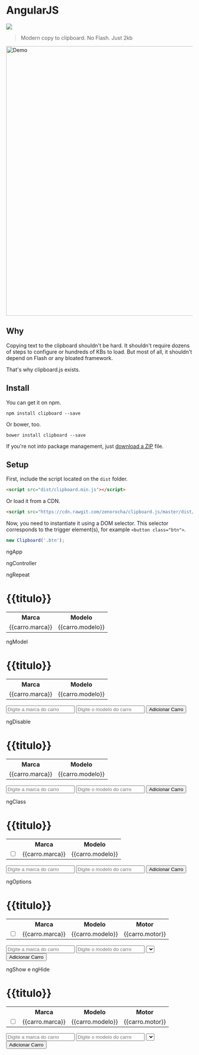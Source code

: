 # AngularJS

![](https://github.com/lyndontavares/spring-angularjs-datapar/blob/master/AngularJS/imgs/image_thumb_3DE5D87B.png)


> Modern copy to clipboard. No Flash. Just 2kb

<a href="https://zenorocha.github.io/clipboard.js/"><img width="728" src="https://cloud.githubusercontent.com/assets/398893/9983535/5ab0a950-5fb4-11e5-9602-e73c0b661883.jpg" alt="Demo"></a>

## Why

Copying text to the clipboard shouldn't be hard. It shouldn't require dozens of steps to configure or hundreds of KBs to load. But most of all, it shouldn't depend on Flash or any bloated framework.

That's why clipboard.js exists.

## Install

You can get it on npm.

```
npm install clipboard --save
```

Or bower, too.

```
bower install clipboard --save
```

If you're not into package management, just [download a ZIP](https://github.com/zenorocha/clipboard.js/archive/master.zip) file.

## Setup

First, include the script located on the `dist` folder.

```html
<script src="dist/clipboard.min.js"></script>
```

Or load it from a CDN.

```html
<script src="https://cdn.rawgit.com/zenorocha/clipboard.js/master/dist/clipboard.min.js"></script>
```

Now, you need to instantiate it using a DOM selector. This selector corresponds to the trigger element(s), for example `<button class="btn">`.

```js
new Clipboard('.btn');
```











ngApp

<html ng-app="listaCarros">
    <head>
        <title></title>
        <script src="angular.min.js"></script>
        <script>
            var app = angular.module("listaCarros",[]);
        </script>
    </head>
</html>
 

ngController

<html ng-app="listaCarros">
    <head>
        <title></title>
        <script src="angular.min.js"></script>
        <script>
            var app = angular.module("listaCarros",[]);
            app.controller("listaCarrosCtrl",function($scope){ 
            });
        </script>
    </head>
<body ng-controller="listaCarrosCtrl">
</body>


ngRepeat

<html ng-app="listaCarros">
    <head>
        <title></title>
        <script src="angular.min.js"></script>
        <script>
            var app = angular.module("listaCarros",[]);
            app.controller("listaCarrosCtrl",function($scope){ 
                $scope.titulo = "Lista de Carros";
                $scope.carros = [{marca: "Fiat", modelo: "UNO"},
                                 {marca: "VW", modelo: "GOL"},
                                 {marca: "Peugeot", modelo: "207 Passion"}];
            });
        </script>
    </head>
<body ng-controller="listaCarrosCtrl">
    <h1>{{titulo}}</h1>
    <table>
        <tr>
            <th>Marca</th><th>Modelo</th>
        </tr>
        <tr ng-repeat="carro in carros">
            <td>{{carro.marca}}</td><td>{{carro.modelo}}</td>
        </tr>
    </table>
</body>
</html>



ngModel

<html ng-app="listaCarros">
    <head>
        <title></title>
        <script src="angular.min.js"></script>
        <script>
            var app = angular.module("listaCarros",[]);
            app.controller("listaCarrosCtrl",function($scope){ 
                $scope.titulo = "Lista de Carros";
                $scope.carros = [{marca: "Fiat", modelo: "UNO"},
                                 {marca: "VW", modelo: "GOL"},
                                 {marca: "Peugeot", modelo: "207 Passion"}];
                $scope.adicionarCarro = function(carro){
                    $scope.carros.push(angular.copy(carro));
                    delete $scope.carro;
                }
            });
        </script>
    </head>
<body ng-controller="listaCarrosCtrl">
    <h1>{{titulo}}</h1>
    <table>
        <tr>
            <th>Marca</th><th>Modelo</th>
        </tr>
        <tr ng-repeat="carro in carros">
            <td>{{carro.marca}}</td><td>{{carro.modelo}}</td>
        </tr>
    </table>
    <input type="text" ng-model="carro.marca" placeholder="Digite a marca do carro">
    <input type="text" ng-model="carro.modelo" placeholder="Digite o modelo do carro">
    <button ng-click="adicionarCarro(carro)">Adicionar Carro</button>
</body>
</html>


ngDisable

<html ng-app="listaCarros">
    <head>
        <title></title>
        <script src="angular.min.js"></script>
        <script>
            var app = angular.module("listaCarros",[]);
            app.controller("listaCarrosCtrl",function($scope){ 
                $scope.titulo = "Lista de Carros";
                $scope.carros = [{marca: "Fiat", modelo: "UNO"},
                                 {marca: "VW", modelo: "GOL"},
                                 {marca: "Peugeot", modelo: "207 Passion"}];
                $scope.adicionarCarro = function(carro){
                    $scope.carros.push(angular.copy(carro));
                    delete $scope.carro;
                }
            });
        </script>
    </head>
<body ng-controller="listaCarrosCtrl">
    <h1>{{titulo}}</h1>
    <table>
        <tr>
            <th>Marca</th><th>Modelo</th>
        </tr>
        <tr ng-repeat="carro in carros">
            <td>{{carro.marca}}</td><td>{{carro.modelo}}</td>
        </tr>
    </table>
    <input type="text" ng-model="carro.marca" placeholder="Digite a marca do carro">
    <input type="text" ng-model="carro.modelo" placeholder="Digite o modelo do carro">
    <button ng-click="adicionarCarro(carro)" ng-disable="!(carro.marca && carro.modelo)">
        Adicionar Carro
    </button>
</body>
</html>




ngClass

<html ng-app="listaCarros">
    <head>
        <title></title>
        <script src="angular.min.js"></script>
        <script>
            var app = angular.module("listaCarros",[]);
            app.controller("listaCarrosCtrl",function($scope){ 
                $scope.titulo = "Lista de Carros";
                $scope.carros = [{marca: "Fiat", modelo: "UNO"},
                                 {marca: "VW", modelo: "GOL"},
                                 {marca: "Peugeot", modelo: "207 Passion"}];
                $scope.adicionarCarro = function(carro){
                    $scope.carros.push(angular.copy(carro));
                    delete $scope.carro;
                }
            });
        </script>
        <style>
            .selecionado{
                font-weight: bold;
                color: red;
            }
        </style>
    </head>
<body ng-controller="listaCarrosCtrl">
    <h1>{{titulo}}</h1>
    <table>
        <tr>
            <th></th><th>Marca</th><th>Modelo</th>
        </tr>
        <tr ng-class="{selecionado: contato.selecionado}" ng-repeat="carro in carros">
            <td><input type="checkbox" ng-model="contato.selecionado"></td>
            <td>{{carro.marca}}</td>
            <td>{{carro.modelo}}</td>
        </tr>
    </table>
    <input type="text" ng-model="carro.marca" placeholder="Digite a marca do carro">
    <input type="text" ng-model="carro.modelo" placeholder="Digite o modelo do carro">
    <button ng-click="adicionarCarro(carro)" ng-disable="!(carro.marca && carro.modelo)">
        Adicionar Carro
    </button>
</body>
</html>



ngOptions

<html ng-app="listaCarros">
    <head>
        <title></title>
        <script src="js/angular.min.js"></script>
        <script>
            var app = angular.module("listaCarros",[]);
            app.controller("listaCarrosCtrl",function($scope){ 
                $scope.titulo = "Lista de Carros";
                $scope.carros = [{marca: "Fiat", modelo: "UNO"},
                                 {marca: "VW", modelo: "GOL"},
                                 {marca: "Peugeot", modelo: "207 Passion"}];
                $scope.adicionarCarro = function(carro){
                    $scope.carros.push(angular.copy(carro));
                    delete $scope.carro;
                }
                $scope.motores = ["1.0","1.4","1.6", "2.0"];
            });
        </script>
        <style>
            .selecionado{
                font-weight: bold;
                color: red;
            }
        </style>
    </head>
<body ng-controller="listaCarrosCtrl">
    <h1>{{titulo}}</h1>
    <table>
        <tr>
            <th></th><th>Marca</th><th>Modelo</th><th>Motor</th>
        </tr>
        <tr ng-class="{selecionado: contato.selecionado}" ng-repeat="carro in carros">
            <td><input type="checkbox" ng-model="contato.selecionado"></td>
            <td>{{carro.marca}}</td>
            <td>{{carro.modelo}}</td>
            <td>{{carro.motor}}</td>
        </tr>
    </table>
    <input type="text" ng-model="carro.marca" placeholder="Digite a marca do carro">
    <input type="text" ng-model="carro.modelo" placeholder="Digite o modelo do carro">
    <select ng-model="carro.motor" ng-options="motor for motor in motores"></select>
    <button ng-click="adicionarCarro(carro)" ng-disable="!(carro.marca && carro.modelo)">
        Adicionar Carro
    </button>
</body>
</html>



ngShow e ngHide

<html ng-app="listaCarros">
    <head>
        <title></title>
        <script src="js/angular.min.js"></script>
        <script>
            var app = angular.module("listaCarros",[]);
            app.controller("listaCarrosCtrl",function($scope){ 
                $scope.titulo = "Lista de Carros";
                $scope.carros = [{marca: "Fiat", modelo: "UNO"},
                                 {marca: "VW", modelo: "GOL"},
                                 {marca: "Peugeot", modelo: "207 Passion"}];
                $scope.adicionarCarro = function(carro){
                    $scope.carros.push(angular.copy(carro));
                    delete $scope.carro;
                }
                $scope.motores = ["1.0","1.4","1.6", "2.0"];
            });
        </script>
        <style>
            .selecionado{
                font-weight: bold;
                color: red;
            }
        </style>
    </head>
<body ng-controller="listaCarrosCtrl">
    <h1>{{titulo}}</h1>
    <table ng-show="carros.lenght>0">
        <tr>
            <th></th><th>Marca</th><th>Modelo</th><th>Motor</th>
        </tr>
        <tr ng-class="{selecionado: contato.selecionado}" ng-repeat="carro in carros">
            <td><input type="checkbox" ng-model="contato.selecionado"></td>
            <td>{{carro.marca}}</td>
            <td>{{carro.modelo}}</td>
            <td>{{carro.motor}}</td>
        </tr>
    </table>
    <input type="text" ng-model="carro.marca" placeholder="Digite a marca do carro">
    <input type="text" ng-model="carro.modelo" placeholder="Digite o modelo do carro">
    <select ng-model="carro.motor" ng-options="motor for motor in motores"></select>
    <button ng-click="adicionarCarro(carro)" ng-disable="!(carro.marca && carro.modelo)">
        Adicionar Carro
    </button>
</body>
</html>
